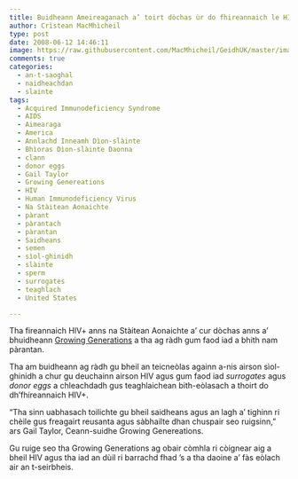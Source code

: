 ```yaml
---
title: Buidheann Ameireaganach a’ toirt dòchas ùr do fhireannaich le HIV
author: Crìstean MacMhìcheil
type: post
date: 2008-06-12 14:46:11
image: https://raw.githubusercontent.com/MacMhicheil/GeidhUK/master/images/2008-06-12-buidheann-ameireaganach-a-toirt-dochas-ur-do-fireannaich-le-hiv.jpg
comments: true
categories:
  - an-t-saoghal
  - naidheachdan
  - slainte
tags:
  - Acquired Immunodeficiency Syndrome
  - AIDS
  - Aimearaga
  - America
  - Annlachd Inneamh Dìon-slàinte
  - Bhìoras Dìon-slàinte Daonna
  - clann
  - donor eggs
  - Gail Taylor
  - Growing Genereations
  - HIV
  - Human Immunodeficiency Virus
  - Na Stàitean Aonaichte
  - pàrant
  - pàrantach
  - pàrantan
  - Saidheans
  - semen
  - sìol-ghinidh
  - slàinte
  - sperm
  - surrogates
  - teaghlach
  - United States

---
```

Tha fireannaich HIV+ anns na Stàitean Aonaichte a&#8217; cur dòchas anns a&#8217; bhuidheann [Growing Generations][1] a tha ag ràdh gum faod iad a bhith nam pàrantan.

<!--more-->

Tha am buidheann ag ràdh gu bheil an teicneòlas againn a-nis airson sìol-ghinidh a chur gu deuchainn airson HIV agus gum faod iad _surrogates_ agus _donor eggs_ a chleachdadh gus teaghlaichean bith-eòlasach a thoirt do dh&#8217;fhireannaich HIV+.

&#8220;Tha sinn uabhasach toilichte gu bheil saidheans agus an lagh a&#8217; tighinn ri chèile gus freagairt reusanta agus sàbhailte dhan chuspair seo ruigsinn,&#8221; ars Gail Taylor, Ceann-suidhe Growing Genereations.

Gu ruige seo tha Growing Generations ag obair còmhla ri còignear aig a bheil HIV agus tha iad an dùil ri barrachd fhad &#8217;s a tha daoine a&#8217; fàs eòlach air an t-seirbheis.

 [1]: http://www.growinggenerations.com/ "Làrach-lìn aig Growing Generations"
